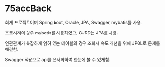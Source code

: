 # 75accBack
회계 프로젝트이며 Spring boot, Oracle, JPA, Swagger, mybatis를 사용.

프로시저의 경우 mybatis를 사용하였고, CURD는 JPA를 사용.

연관관계가 복잡하게 얽혀 있는 테이블의 경우 조회시 속도 개선을 위해 JPQL로 문제를 해결함.

Swagger 적용으로 api를 문서화하여 한눈에 볼 수 있게함.
